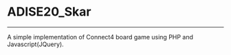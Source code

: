 # ADISE20_Skar
---------------------------------
A simple implementation of Connect4 board game using PHP and Javascript(JQuery).

